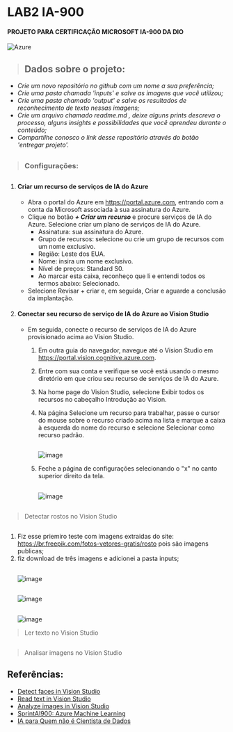 # LAB2 IA-900
#### PROJETO PARA CERTIFICAÇÃO MICROSOFT IA-900 DA DIO

![Azure](https://img.shields.io/badge/azure-%230072C6.svg?style=for-the-badge&logo=microsoftazure&logoColor=white)

> ## Dados sobre o projeto:

- _Crie um novo repositório no github com um nome a sua preferência;_
- _Crie uma pasta chamada 'inputs' e salve as imagens que você utilizou;_
- _Crie uma pasta chamado 'output' e salve os resultados de reconhecimento de texto nessas imagens;_
- _Crie um arquivo chamado readme.md , deixe alguns prints descreva o processo, alguns insights e possibilidades que você aprendeu durante o conteúdo;_
- _Compartilhe conosco o link desse repositório através do botão 'entregar projeto'._


##
> ### Configurações:
##
   1. #### Criar um recurso de serviços de IA do Azure
      - Abra o portal do Azure em https://portal.azure.com, entrando com a conta da Microsoft associada à sua assinatura do Azure.
      - Clique no botão *<b> + Criar um recurso </b>* e procure serviços de IA do Azure. Selecione criar um plano de serviços de IA do Azure.
         - Assinatura: sua assinatura do Azure.
         - Grupo de recursos: selecione ou crie um grupo de recursos com um nome exclusivo.
         - Região: Leste dos EUA.
         - Nome: insira um nome exclusivo.
         - Nível de preços: Standard S0.
         - Ao marcar esta caixa, reconheço que li e entendi todos os termos abaixo: Selecionado.
      - Selecione Revisar + criar e, em seguida, Criar e aguarde a conclusão da implantação.
   3. #### Conectar seu recurso de serviço de IA do Azure ao Vision Studio
      - Em seguida, conecte o recurso de serviços de IA do Azure provisionado acima ao Vision Studio.
         1. Em outra guia do navegador, navegue até o Vision Studio em https://portal.vision.cognitive.azure.com.
         2. Entre com sua conta e verifique se você está usando o mesmo diretório em que criou seu recurso de serviços de IA do Azure.
         3. Na home page do Vision Studio, selecione Exibir todos os recursos no cabeçalho Introdução ao Vision.
         4. Na página Selecione um recurso para trabalhar, passe o cursor do mouse sobre o recurso criado acima na lista e marque a caixa à esquerda do nome do recurso e selecione Selecionar como recurso padrão.
            ##
            ![image](https://github.com/vinicius-campelo/lab2-ia900/assets/74797865/b54da42e-bcf8-445c-994a-8fa337587dfd)

         6. Feche a página de configurações selecionando o "x" no canto superior direito da tela.
            ##
            ![image](https://github.com/vinicius-campelo/lab2-ia900/assets/74797865/1de1f476-c8aa-407f-9f77-cc0a1234663c)


##

 >  Detectar rostos no Vision Studio
##
   1. Fiz esse priemiro teste com imagens extraidas do site: https://br.freepik.com/fotos-vetores-gratis/rosto pois são imagens publicas;
   2. fiz download de três imagens e adicionei a pasta inputs;
      ##
      ![image](https://github.com/vinicius-campelo/lab2-ia900/assets/74797865/ecc666ef-f72e-410c-8d7a-8bc78a4290a9)
      ##
      ![image](https://github.com/vinicius-campelo/lab2-ia900/assets/74797865/12bc8f0b-c184-4ae7-b5c3-b838bf8ae83a)
      ##
      ![image](https://github.com/vinicius-campelo/lab2-ia900/assets/74797865/cadf6678-2fc2-48e0-84c7-0e8526e2ac31)
      
      

 > Ler texto no Vision Studio
##
 > Analisar imagens no Vision Studio
##



## Referências:

 - [Detect faces in Vision Studio](https://microsoftlearning.github.io/mslearn-ai-fundamentals/Instructions/Labs/04-face.html)
 - [Read text in Vision Studio](https://microsoftlearning.github.io/mslearn-ai-fundamentals/Instructions/Labs/05-ocr.html)
 - [Analyze images in Vision Studio](https://microsoftlearning.github.io/mslearn-ai-fundamentals/Instructions/Labs/03-image-analysis.html)
 - [SprintAI900: Azure Machine Learning](https://www.youtube.com/watch?v=PzdYcJ1pRPI&t=18s)
 - [IA para Quem não é Cientista de Dados](https://www.youtube.com/watch?v=a4_7HdJ1cys&t=1918s)

